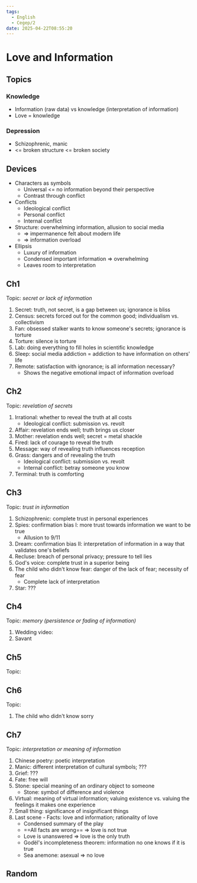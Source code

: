 ```yaml
---
tags:
  - English
  - Cegep/2
date: 2025-04-22T08:55:20
---
```


# Love and Information

## Topics

### Knowledge

- Information (raw data) vs knowledge (interpretation of information)
- Love = knowledge

### Depression

- Schizophrenic, manic
- <= broken structure <= broken society

## Devices

- Characters as symbols
	- Universal <= no information beyond their perspective
	- Contrast through conflict
- Conflicts
	- Ideological conflict
	- Personal conflict
	- Internal conflict
- Structure: overwhelming information, allusion to social media
	- => impermanence felt about modern life
	- => information overload
- Ellipsis
	- Luxury of information
	- Condensed important information => overwhelming
	- Leaves room to interpretation

## Ch1

Topic: *secret or lack of information*

1. Secret: truth, not secret, is a gap between us; ignorance is bliss
2. Census: secrets forced out for the common good; individualism vs. collectivism
3. Fan: obsessed stalker wants to know someone's secrets; ignorance is torture
4. Torture: silence is torture
5. Lab: doing everything to fill holes in scientific knowledge
6. Sleep: social media addiction = addiction to have information on others' life
7. Remote: satisfaction with ignorance; is all information necessary?
	- Shows the negative emotional impact of information overload

## Ch2

Topic: *revelation of secrets*

1. Irrational: whether to reveal the truth at all costs
	- Ideological conflict: submission vs. revolt
2. Affair: revelation ends well; truth brings us closer
3. Mother: revelation ends well; secret = metal shackle
4. Fired: lack of courage to reveal the truth
5. Message: way of revealing truth influences reception
6. Grass: dangers and of revealing the truth
	- Ideological conflict: submission vs. revolt
	- Internal conflict: betray someone you know
7. Terminal: truth is comforting

## Ch3

Topic: *trust in information*

1. Schizophrenic: complete trust in personal experiences
2. Spies: confirmation bias I: more trust towards information we want to be true
	- Allusion to 9/11
3. Dream: confirmation bias II: interpretation of information in a way that validates one's beliefs
4. Recluse: breach of personal privacy; pressure to tell lies
5. God's voice: complete trust in a superior being
6. The child who didn't know fear: danger of the lack of fear; necessity of fear
	- Complete lack of interpretation
7. Star: ???

## Ch4

Topic: *memory (persistence or fading of information)*

1. Wedding video:
2. Savant

## Ch5

Topic:

## Ch6

Topic:

1. The child who didn't know sorry

## Ch7

Topic: *interpretation or meaning of information*

1. Chinese poetry: poetic interpretation
2. Manic: different interpretation of cultural symbols; ???
3. Grief: ???
4. Fate: free will
5. Stone: special meaning of an ordinary object to someone
	- Stone: symbol of difference and violence
6. Virtual: meaning of virtual information; valuing existence vs. valuing the feelings it makes one experience
7. Small thing: significance of insignificant things
8. Last scene - Facts: love and information; rationality of love
	- Condensed summary of the play
	- ==All facts are wrong== => love is not true
	- Love is unanswered => love is the only truth
	- Godël's incompleteness theorem: information no one knows if it is true
	- Sea anemone: asexual => no love

## Random
